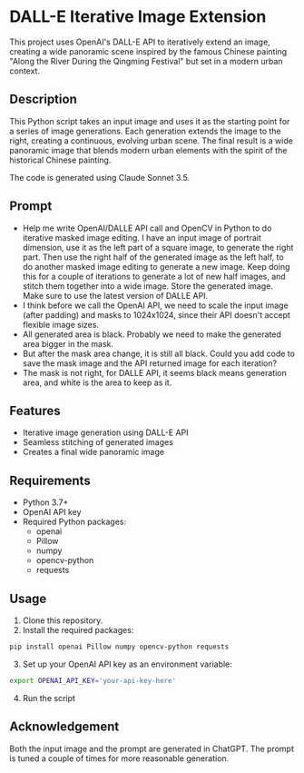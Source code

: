 # DALL-E Iterative Image Extension

This project uses OpenAI's DALL-E API to iteratively extend an image, creating a wide panoramic scene inspired by the famous Chinese painting "Along the River During the Qingming Festival" but set in a modern urban context.

## Description

This Python script takes an input image and uses it as the starting point for a series of image generations. Each generation extends the image to the right, creating a continuous, evolving urban scene. The final result is a wide panoramic image that blends modern urban elements with the spirit of the historical Chinese painting.

The code is generated using Claude Sonnet 3.5.

## Prompt

* Help me write OpenAI/DALLE API call and OpenCV in Python to do iterative masked image editing. I have an input image of portrait dimension, use it as the left part of a square image, to generate the right part. Then use the right half of the generated image as the left half, to do another masked image editing to generate a new image. Keep doing this for a couple of iterations to generate a lot of new half images, and stitch them together into a wide image. Store the generated image. Make sure to use the latest version of DALLE API.
* I think before we call the OpenAI API, we need to scale the input image (after padding) and masks to 1024x1024, since their API doesn't accept flexible image sizes.
* All generated area is black.  Probably we need to make the generated area bigger in the mask.
* But after the mask area change, it is still all black.  Could you add code to save the mask image and the API returned image for each iteration?
* The mask is not right, for DALLE API, it seems black means generation area, and white is the area to keep as it.

## Features

- Iterative image generation using DALL-E API
- Seamless stitching of generated images
- Creates a final wide panoramic image

## Requirements

- Python 3.7+
- OpenAI API key
- Required Python packages: 
  - openai
  - Pillow
  - numpy
  - opencv-python
  - requests

## Usage

1. Clone this repository.
2. Install the required packages:
```bash
pip install openai Pillow numpy opencv-python requests
```
3. Set up your OpenAI API key as an environment variable:
```bash
export OPENAI_API_KEY='your-api-key-here'
```
4. Run the script

## Acknowledgement

Both the input image and the prompt are generated in ChatGPT.  The prompt is tuned a couple of times for more reasonable generation.
